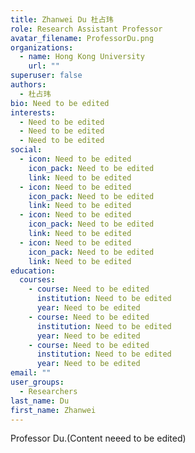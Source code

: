 ```yaml
---
title: Zhanwei Du 杜占玮
role: Research Assistant Professor
avatar_filename: ProfessorDu.png
organizations:
  - name: Hong Kong University
    url: ""
superuser: false
authors:
  - 杜占玮
bio: Need to be edited
interests:
  - Need to be edited
  - Need to be edited
  - Need to be edited
social:
  - icon: Need to be edited
    icon_pack: Need to be edited
    link: Need to be edited
  - icon: Need to be edited
    icon_pack: Need to be edited
    link: Need to be edited
  - icon: Need to be edited
    icon_pack: Need to be edited
    link: Need to be edited
  - icon: Need to be edited
    icon_pack: Need to be edited
    link: Need to be edited
education:
  courses:
    - course: Need to be edited
      institution: Need to be edited
      year: Need to be edited
    - course: Need to be edited
      institution: Need to be edited
      year: Need to be edited
    - course: Need to be edited
      institution: Need to be edited
      year: Need to be edited
email: ""
user_groups:
  - Researchers
last_name: Du
first_name: Zhanwei
---
```


Professor Du.(Content neeed to be edited)
